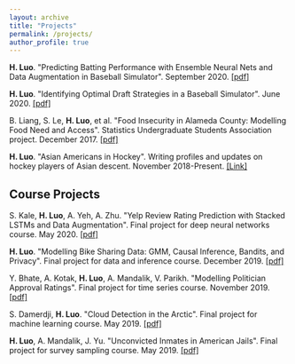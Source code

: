 ```yaml
---
layout: archive
title: "Projects"
permalink: /projects/
author_profile: true
---
```


**H. Luo**. "Predicting Batting Performance with Ensemble Neural Nets and Data Augmentation in Baseball Simulator". September 2020. [[pdf]](files/Brokenbat_Player_Modelling.pdf)

**H. Luo**. "Identifying Optimal Draft Strategies in a Baseball Simulator". June 2020. [[pdf]](https:/hLuo27.github.io/files/BrokenBat_Draft_Report.pdf)

B. Liang, S. Le, **H. Luo**, et al. "Food Insecurity in Alameda County: Modelling Food Need and Access". Statistics Undergraduate Students Association project. December 2017. [[pdf]](https:/hLuo27.github.io/files/SUSA_Food_Insecurity.pdf)

**H. Luo**. "Asian Americans in Hockey". Writing profiles and updates on hockey players of Asian descent. November 2018-Present. [[Link]](https://asianamericansinhockey.com/)

## Course Projects

S. Kale, **H. Luo**, A. Yeh, A. Zhu. "Yelp Review Rating Prediction with Stacked LSTMs and Data Augmentation". Final project for deep neural networks course. May 2020. [[pdf]](https:/hLuo27.github.io/files/yelp.pdf)

**H. Luo**. "Modelling Bike Sharing Data: GMM, Causal Inference, Bandits, and Privacy". Final project for data and inference course. December 2019. [[pdf]](https:/hLuo27.github.io/files/bikes.pdf)

Y. Bhate, A. Kotak, **H. Luo**, A. Mandalik, V. Parikh. "Modelling Politician Approval Ratings". Final project for time series course. November 2019. [[pdf]](https:/hLuo27.github.io/files/approval_ratings.pdf)

S. Damerdji, **H. Luo**. "Cloud Detection in the Arctic". Final project for machine learning course. May 2019. [[pdf]](https:/hLuo27.github.io/files/cloud_detection.pdf)

**H. Luo**, A. Mandalik, J. Yu. "Unconvicted Inmates in American Jails". Final project for survey sampling course. May 2019. [[pdf]](https:/hLuo27.github.io/files/sampling.pdf)